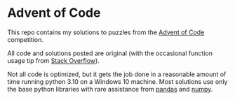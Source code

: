 # Advent of Code

This repo contains my solutions to puzzles from the [Advent of Code](https://adventofcode.com/) competition.

All code and solutions posted are original (with the occasional function usage tip from [Stack Overflow](https://stackoverflow.com/)).

Not all code is optimized, but it gets the job done in a reasonable amount of time running python 3.10 on a Windows 10 machine. Most solutions use only the base python libraries with rare assistance from [pandas](https://pandas.pydata.org/) and [numpy](https://numpy.org/).
